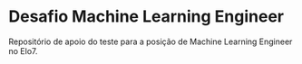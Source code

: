 # Desafio Machine Learning Engineer

Repositório de apoio do teste para a posição de Machine Learning Engineer no Elo7.